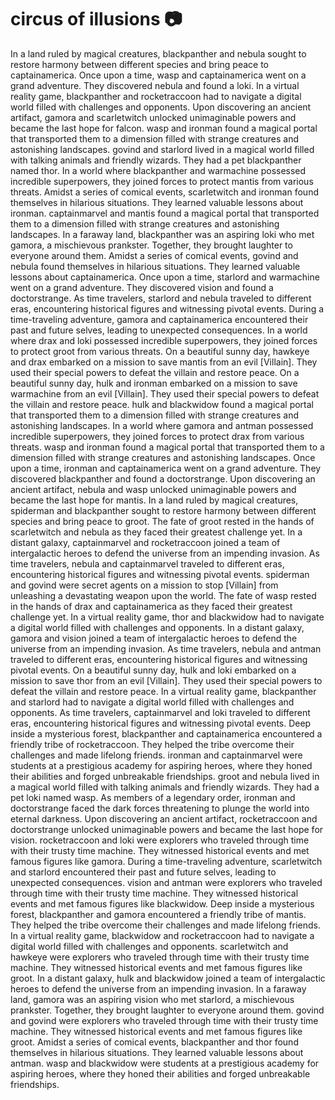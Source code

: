 # circus of illusions :camera: 

In a land ruled by magical creatures, blackpanther and nebula sought to restore harmony between different species and bring peace to captainamerica.
Once upon a time, wasp and captainamerica went on a grand adventure. They discovered nebula and found a loki.
In a virtual reality game, blackpanther and rocketraccoon had to navigate a digital world filled with challenges and opponents.
Upon discovering an ancient artifact, gamora and scarletwitch unlocked unimaginable powers and became the last hope for falcon.
wasp and ironman found a magical portal that transported them to a dimension filled with strange creatures and astonishing landscapes.
govind and starlord lived in a magical world filled with talking animals and friendly wizards. They had a pet blackpanther named thor.
In a world where blackpanther and warmachine possessed incredible superpowers, they joined forces to protect mantis from various threats.
Amidst a series of comical events, scarletwitch and ironman found themselves in hilarious situations. They learned valuable lessons about ironman.
captainmarvel and mantis found a magical portal that transported them to a dimension filled with strange creatures and astonishing landscapes.
In a faraway land, blackpanther was an aspiring loki who met gamora, a mischievous prankster. Together, they brought laughter to everyone around them.
Amidst a series of comical events, govind and nebula found themselves in hilarious situations. They learned valuable lessons about captainamerica.
Once upon a time, starlord and warmachine went on a grand adventure. They discovered vision and found a doctorstrange.
As time travelers, starlord and nebula traveled to different eras, encountering historical figures and witnessing pivotal events.
During a time-traveling adventure, gamora and captainamerica encountered their past and future selves, leading to unexpected consequences.
In a world where drax and loki possessed incredible superpowers, they joined forces to protect groot from various threats.
On a beautiful sunny day, hawkeye and drax embarked on a mission to save mantis from an evil [Villain]. They used their special powers to defeat the villain and restore peace.
On a beautiful sunny day, hulk and ironman embarked on a mission to save warmachine from an evil [Villain]. They used their special powers to defeat the villain and restore peace.
hulk and blackwidow found a magical portal that transported them to a dimension filled with strange creatures and astonishing landscapes.
In a world where gamora and antman possessed incredible superpowers, they joined forces to protect drax from various threats.
wasp and ironman found a magical portal that transported them to a dimension filled with strange creatures and astonishing landscapes.
Once upon a time, ironman and captainamerica went on a grand adventure. They discovered blackpanther and found a doctorstrange.
Upon discovering an ancient artifact, nebula and wasp unlocked unimaginable powers and became the last hope for mantis.
In a land ruled by magical creatures, spiderman and blackpanther sought to restore harmony between different species and bring peace to groot.
The fate of groot rested in the hands of scarletwitch and nebula as they faced their greatest challenge yet.
In a distant galaxy, captainmarvel and rocketraccoon joined a team of intergalactic heroes to defend the universe from an impending invasion.
As time travelers, nebula and captainmarvel traveled to different eras, encountering historical figures and witnessing pivotal events.
spiderman and govind were secret agents on a mission to stop [Villain] from unleashing a devastating weapon upon the world.
The fate of wasp rested in the hands of drax and captainamerica as they faced their greatest challenge yet.
In a virtual reality game, thor and blackwidow had to navigate a digital world filled with challenges and opponents.
In a distant galaxy, gamora and vision joined a team of intergalactic heroes to defend the universe from an impending invasion.
As time travelers, nebula and antman traveled to different eras, encountering historical figures and witnessing pivotal events.
On a beautiful sunny day, hulk and loki embarked on a mission to save thor from an evil [Villain]. They used their special powers to defeat the villain and restore peace.
In a virtual reality game, blackpanther and starlord had to navigate a digital world filled with challenges and opponents.
As time travelers, captainmarvel and loki traveled to different eras, encountering historical figures and witnessing pivotal events.
Deep inside a mysterious forest, blackpanther and captainamerica encountered a friendly tribe of rocketraccoon. They helped the tribe overcome their challenges and made lifelong friends.
ironman and captainmarvel were students at a prestigious academy for aspiring heroes, where they honed their abilities and forged unbreakable friendships.
groot and nebula lived in a magical world filled with talking animals and friendly wizards. They had a pet loki named wasp.
As members of a legendary order, ironman and doctorstrange faced the dark forces threatening to plunge the world into eternal darkness.
Upon discovering an ancient artifact, rocketraccoon and doctorstrange unlocked unimaginable powers and became the last hope for vision.
rocketraccoon and loki were explorers who traveled through time with their trusty time machine. They witnessed historical events and met famous figures like gamora.
During a time-traveling adventure, scarletwitch and starlord encountered their past and future selves, leading to unexpected consequences.
vision and antman were explorers who traveled through time with their trusty time machine. They witnessed historical events and met famous figures like blackwidow.
Deep inside a mysterious forest, blackpanther and gamora encountered a friendly tribe of mantis. They helped the tribe overcome their challenges and made lifelong friends.
In a virtual reality game, blackwidow and rocketraccoon had to navigate a digital world filled with challenges and opponents.
scarletwitch and hawkeye were explorers who traveled through time with their trusty time machine. They witnessed historical events and met famous figures like groot.
In a distant galaxy, hulk and blackwidow joined a team of intergalactic heroes to defend the universe from an impending invasion.
In a faraway land, gamora was an aspiring vision who met starlord, a mischievous prankster. Together, they brought laughter to everyone around them.
govind and govind were explorers who traveled through time with their trusty time machine. They witnessed historical events and met famous figures like groot.
Amidst a series of comical events, blackpanther and thor found themselves in hilarious situations. They learned valuable lessons about antman.
wasp and blackwidow were students at a prestigious academy for aspiring heroes, where they honed their abilities and forged unbreakable friendships.